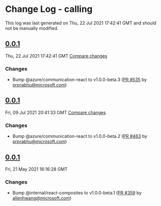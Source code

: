 # Change Log - calling

This log was last generated on Thu, 22 Jul 2021 17:42:41 GMT and should not be manually modified.

<!-- Start content -->

## [0.0.1](https://github.com/azure/communication-ui-library/tree/calling_v0.0.1)

Thu, 22 Jul 2021 17:42:41 GMT 
[Compare changes](https://github.com/azure/communication-ui-library/compare/calling_v0.0.1..calling_v0.0.1)

### Changes

- Bump @azure/communication-react to v1.0.0-beta.3 ([PR #535](https://github.com/azure/communication-ui-library/pull/535) by prprabhu@microsoft.com)

## [0.0.1](https://github.com/azure/communication-ui-library/tree/calling_v0.0.1)

Fri, 09 Jul 2021 20:41:33 GMT 
[Compare changes](https://github.com/azure/communication-ui-library/compare/calling_v0.0.1..calling_v0.0.1)

### Changes

- Bump @azure/communication-react to v1.0.0-beta.2 ([PR #463](https://github.com/azure/communication-ui-library/pull/463) by prprabhu@microsoft.com)

## [0.0.1](https://github.com/azure/communication-ui-library/tree/calling_v0.0.1)

Fri, 21 May 2021 16:16:28 GMT

### Changes

- Bump @internal/react-composites to v1.0.0-beta.1 ([PR #359](https://github.com/azure/communication-ui-library/pull/359) by allenhwang@microsoft.com)
